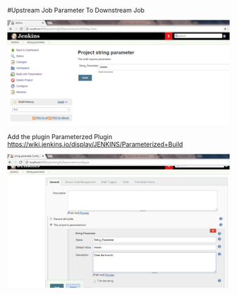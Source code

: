 #Upstream Job Parameter To Downstream Job

<img src="../images/String_parameter-a.png">

Add the plugin Parameterzed Plugin https://wiki.jenkins.io/display/JENKINS/Parameterized+Build

<img src="../images/String_parameter-b.png">
